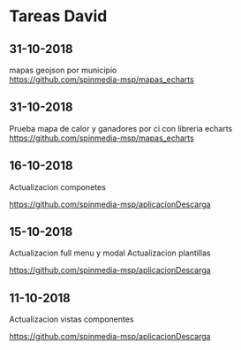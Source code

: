 # Tareas David

## 31-10-2018

mapas geojson por municipio  
https://github.com/spinmedia-msp/mapas_echarts

## 31-10-2018

Prueba mapa de calor y ganadores por ci con libreria echarts
https://github.com/spinmedia-msp/mapas_echarts


## 16-10-2018

Actualizacion componetes


https://github.com/spinmedia-msp/aplicacionDescarga

## 15-10-2018

Actualizacion full menu y modal
Actualizacion plantillas

https://github.com/spinmedia-msp/aplicacionDescarga


## 11-10-2018

Actualizacion vistas componentes

https://github.com/spinmedia-msp/aplicacionDescarga
